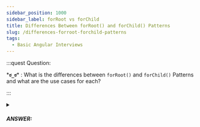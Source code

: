 ```yaml
---
sidebar_position: 1000
sidebar_label: forRoot vs forChild
title: Differences Between forRoot() and forChild() Patterns
slug: /differences-forroot-forchild-patterns
tags:
  - Basic Angular Interviews
---
```


:::quest Question:

\***`ಠ_ಠ`**\* : 
What is the differences between `forRoot()` and `forChild()` Patterns and what are the use cases for each?

:::

<details>
  <summary><h5>ANSWER:</h5></summary>

  \***`◔̯◔`**\* : 
  As default, lazyloaded module (feature module) can’t use Services declared in root level (see image below). To use the services, you need to import them again. This may cause bug & the imported service is not singeton (because you're sharing the service among modules).

  <figure>

  ![for root](/img/tutorial/angular/forroot.png)
  
  <figcaption>Feature modules can't use services in root module!</figcaption>
  </figure>

  #### Solution:

  We declare `forRoot` and `forFeature` in the feature module.

  ```tsx {11,18} title='FeatureModule.tsx'
  const rootProviders = [...]; // providers for root level
  const lazyProviders = [...]; // providers for feature level

  @ngModule({
    declarations: [],
    exports: []
  })
  class NgModule {
    private static created = false;
    // forRoot allows lazyloaded module access to root level
    forRoot(): ModulesWithProviders {
      // make it Singleton (created only once)
      if (NgModule.created) {
        return throw new Error('NgModule. forRoot() used more than once');
      }
      return { module: NgModule, providers: [...rootProviders] };
    }
    forFeature(): ModulesWithProviders {
      return { module: NgModule, providers: [...lazyProviders] };
    }
  }
  ```

  then we import feature module in root module

  ```tsx title='RootModule.ts'
  @ngModule({
    imports: [FeatureModule.forRoot()]
  })
  ```

  and in other feature modules, we use it on demand

  ```tsx title='OtherFeatureModule.ts'
  @ngModule({
    imports: [FeatureModule.forFeature()]
  })
  ```

</details>